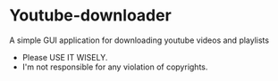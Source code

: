 # Youtube-downloader
A simple GUI application for downloading youtube videos and playlists
+ Please USE IT WISELY.
+ I'm not responsible for any violation of copyrights.
